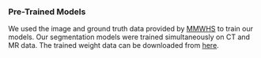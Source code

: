 ### Pre-Trained Models

We used the image and ground truth data provided by <a href='https://zmiclab.github.io/projects/mmwhs/'>MMWHS</a> to train our models.
Our segmentation models were trained simultaneously on CT and MR data. The trained weight data can be downloaded from 
<a href='https://drive.google.com/open?id=162Xr5OezSZL-0K3aoYO7WnHWuGTEXkkj'>here</a>.

